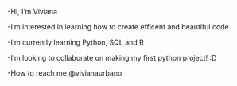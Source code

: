 -Hi, I’m Viviana 

-I’m interested in learning how to create efficent and beautiful code

-I’m currently learning Python, SQL and R

-I’m looking to collaborate on making my first python project! :D

-How to reach me @vivianaurbano
